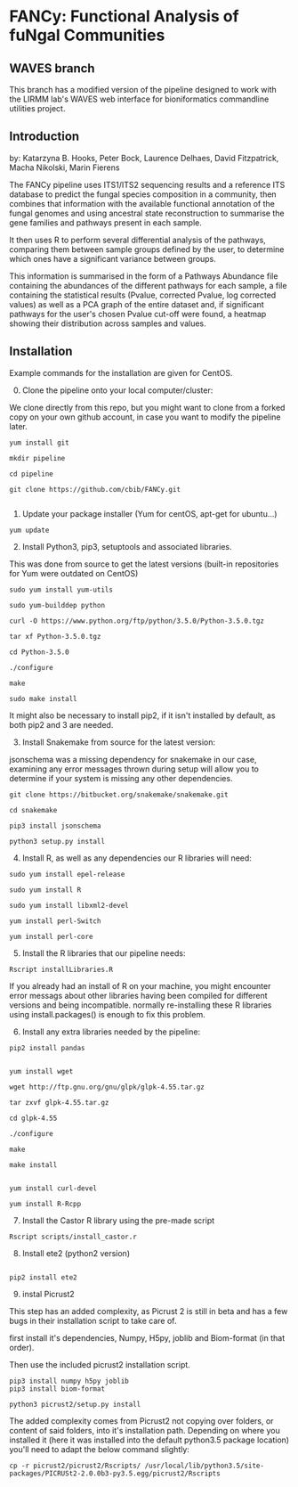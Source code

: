 # FANCy: Functional Analysis of fuNgal Communities

## WAVES branch

This branch has a modified version of the pipeline designed to work with the LIRMM lab's WAVES web interface for bioniformatics commandline utilities project.


## Introduction

by: Katarzyna B. Hooks, Peter Bock, Laurence Delhaes, David Fitzpatrick, Macha Nikolski, Marin Fierens

The FANCy pipeline uses ITS1/ITS2 sequencing results and a reference ITS database to predict the fungal species composition in a community, then combines that information with the available functional annotation of the fungal genomes and using ancestral state reconstruction to summarise the gene families and pathways present in each sample.

It then uses R to perform several differential analysis of the pathways, comparing them between sample groups defined by the user, to determine which ones have a significant variance between groups.

This information is summarised in the form of a Pathways Abundance file containing the abundances of the different pathways for each sample, a file containing the statistical results (Pvalue, corrected Pvalue, log corrected values) as well as a PCA graph of the entire dataset and, if significant pathways for the user's chosen Pvalue cut-off were found, a heatmap showing their distribution across samples and values.


## Installation

Example commands for the installation are given for CentOS.

0. Clone the pipeline onto your local computer/cluster:

We clone directly from this repo, but you might want to clone from a forked copy on your own github account, in case you want to modify the pipeline later.

 ```shell
 yum install git
 
 mkdir pipeline
 
 cd pipeline
 
 git clone https://github.com/cbib/FANCy.git
 
 
 ```


1. Update your package installer (Yum for centOS, apt-get for ubuntu...)

```shell
yum update
```

2. Install Python3, pip3, setuptools and associated libraries.

This was done from source to get the latest versions (built-in repositories for Yum were outdated on CentOS)

```shell
sudo yum install yum-utils 

sudo yum-builddep python 

curl -O https://www.python.org/ftp/python/3.5.0/Python-3.5.0.tgz 

tar xf Python-3.5.0.tgz

cd Python-3.5.0

./configure

make

sudo make install 

```

It might also be necessary to install pip2, if it isn't installed by default, as both pip2 and 3 are needed.


3. Install Snakemake from source for the latest version:

jsonschema was a missing dependency for snakemake in our case, examining any error messages thrown during setup will allow you to determine if your system is missing any other dependencies.

```shell
git clone https://bitbucket.org/snakemake/snakemake.git

cd snakemake

pip3 install jsonschema

python3 setup.py install
```

4. Install R, as well as any dependencies our R libraries will need:

```shell
sudo yum install epel-release

sudo yum install R

sudo yum install libxml2-devel

yum install perl-Switch

yum install perl-core

```

5. Install the R libraries that our pipeline needs:

```shell
Rscript installLibraries.R
```
If you  already had an install of R on your machine, you might encounter error messags about other libraries having been compiled for different versions and being incompatible. normally re-installing these R libraries using install.packages() is enough to fix this problem.

6. Install any extra libraries needed by the pipeline:

```shell
pip2 install pandas


yum install wget

wget http://ftp.gnu.org/gnu/glpk/glpk-4.55.tar.gz

tar zxvf glpk-4.55.tar.gz

cd glpk-4.55

./configure

make

make install


yum install curl-devel

yum install R-Rcpp

```



7. Install the Castor R library using the pre-made script

```shell
Rscript scripts/install_castor.r
```

8. Install ete2 (python2 version)

```shell

pip2 install ete2

```
9. instal Picrust2

This step has an added complexity, as Picrust 2 is still in beta and has a few bugs in their installation script to take care of.

first install it's dependencies, Numpy, H5py, joblib and Biom-format (in that order).

Then use the included picrust2 installation script.

```shell
pip3 install numpy h5py joblib
pip3 install biom-format

python3 picrust2/setup.py install
```
The added complexity comes from Picrust2 not copying over folders, or content of said folders, into it's installation path.
Depending on where you installed it (here it was installed into the default python3.5 package location) you'll need to adapt the below command slightly:

```shell
cp -r picrust2/picrust2/Rscripts/ /usr/local/lib/python3.5/site-packages/PICRUSt2-2.0.0b3-py3.5.egg/picrust2/Rscripts
```
